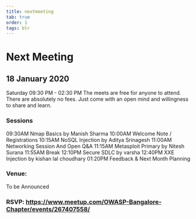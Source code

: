```yaml
---
title: nextmeeting
tab: true
order: 1
tags: blr
---
```


# **Next Meeting**

## 18 January 2020

Saturday 09:30 PM - 02:30 PM The meets are free for anyone to attend.
There are absolutely no fees. Just come with an open mind and
willingness to share and learn.


### **Sessions**

  09:30AM Nmap Basics by Manish Sharma
  10:00AM Welcome Note / Registrations
  10:15AM NoSQL Injection by Aditya Srinagesh
  11:00AM Networking Session And Open Q&A
  11:15AM Metasploit Primary by Nitesh Surana
  11:55AM Break
  12:10PM Secure SDLC by varsha
  12:40PM XXE Injection by kishan lal choudhary
  01:20PM Feedback & Next Month Planning 

### **Venue:**

To be Announced

### RSVP: https://www.meetup.com/OWASP-Bangalore-Chapter/events/267407558/